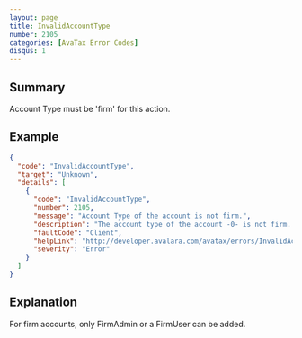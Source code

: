 ```yaml
---
layout: page
title: InvalidAccountType
number: 2105
categories: [AvaTax Error Codes]
disqus: 1
---
```


## Summary

Account Type must be 'firm' for this action.

## Example

```json
{
  "code": "InvalidAccountType",
  "target": "Unknown",
  "details": [
    {
      "code": "InvalidAccountType",
      "number": 2105,
      "message": "Account Type of the account is not firm.",
      "description": "The account type of the account -0- is not firm. A FirmAdmin or a FirmUser can only be added to a firm account",
      "faultCode": "Client",
      "helpLink": "http://developer.avalara.com/avatax/errors/InvalidAccountType",
      "severity": "Error"
    }
  ]
}
```

## Explanation

For firm accounts, only FirmAdmin or a FirmUser can be added.
